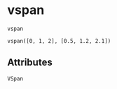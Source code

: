 # vspan

```@shortdocs; canonical=false
vspan
```

```@figure
vspan([0, 1, 2], [0.5, 1.2, 2.1])
```

## Attributes

```@attrdocs
VSpan
```
